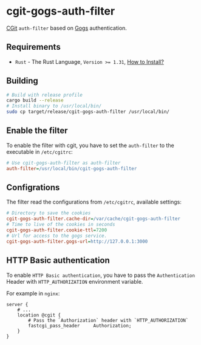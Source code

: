 ﻿cgit-gogs-auth-filter
=====================

[CGit](https://git.zx2c4.com/cgit/) `auth-filter` based on [Gogs](https://gogs.io/) authentication.

Requirements
------------

- `Rust` - The Rust Language, `Version >= 1.31`, [How to Install?](https://www.rust-lang.org/tools/install)

Building
--------

```sh
# Build with release profile
cargo build --release
# Install binary to /usr/local/bin/
sudo cp target/release/cgit-gogs-auth-filter /usr/local/bin/
```

Enable the filter
-----------------

To enable the filter with cgit, you have to set the `auth-filter` to the executable in `/etc/cgitrc`:

```ini
# Use cgit-gogs-auth-filter as auth-filter
auth-filter=/usr/local/bin/cgit-gogs-auth-filter
```

Configrations
-------------

The filter read the configurations from `/etc/cgitrc`, available settings:

```ini
# Directory to save the cookies
cgit-gogs-auth-filter.cache-dir=/var/cache/cgit-gogs-auth-filter
# Time to live of the cookies in seconds
cgit-gogs-auth-filter.cookie-ttl=7200
# Url for access to the gogs service.
cgit-gogs-auth-filter.gogs-url=http://127.0.0.1:3000
```

HTTP Basic authentication
-------------------------

To enable `HTTP Basic authentication`, you have to pass the `Authentication` Header with    `HTTP_AUTHORIZATION` environment variable.

For example in `nginx`:

```nginx
server {
    # ...
    location @cgit {
        # Pass the `Authorization` header with `HTTP_AUTHORIZATION`
        fastcgi_pass_header     Authorization;
    }
}
```
